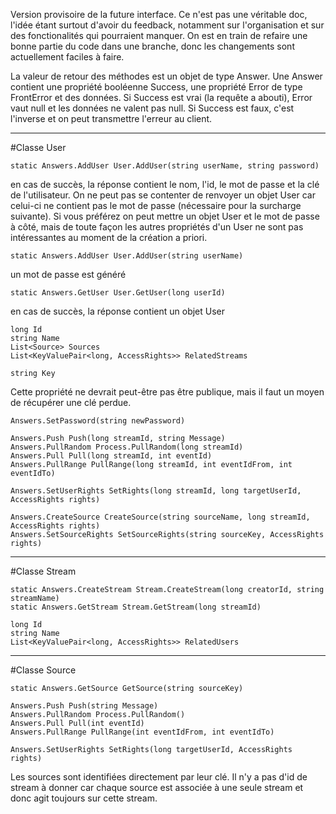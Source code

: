 Version provisoire de la future interface. Ce n'est pas une véritable doc, l'idée étant surtout d'avoir du feedback, 
notamment sur l'organisation et sur des fonctionalités qui pourraient manquer. On est en train de refaire une bonne partie du
code dans une branche, donc les changements sont actuellement faciles à faire.



La valeur de retour des méthodes est un objet de type Answer. Une Answer contient une propriété booléenne Success, une 
propriété Error de type FrontError et des données. Si Success est vrai (la requête a abouti), Error vaut null et les données
ne valent pas null. Si Success est faux, c'est l'inverse et on peut transmettre l'erreur au client.


---------------------------------------------------------------------------------------------------------------------------
#Classe User

	static Answers.AddUser User.AddUser(string userName, string password)
en cas de succès, la réponse contient le nom, l'id, le mot de passe et la clé de l'utilisateur. On ne peut pas se contenter 
de renvoyer un objet User car celui-ci ne contient pas le mot de passe (nécessaire pour la surcharge suivante). Si vous 
préférez on peut mettre un objet User et le mot de passe à côté, mais de toute façon les autres propriétés d'un User ne sont 
pas intéressantes au moment de la création a priori.

	static Answers.AddUser User.AddUser(string userName)
un mot de passe est généré

	static Answers.GetUser User.GetUser(long userId)
en cas de succès, la réponse contient un objet User


 	long Id
	string Name
	List<Source> Sources
	List<KeyValuePair<long, AccessRights>> RelatedStreams

	string Key
Cette propriété ne devrait peut-être pas être publique, mais il faut un moyen de récupérer une clé perdue.

	Answers.SetPassword(string newPassword)

	Answers.Push Push(long streamId, string Message)
	Answers.PullRandom Process.PullRandom(long streamId)
	Answers.Pull Pull(long streamId, int eventId)
	Answers.PullRange PullRange(long streamId, int eventIdFrom, int eventIdTo)

	Answers.SetUserRights SetRights(long streamId, long targetUserId, AccessRights rights)

	Answers.CreateSource CreateSource(string sourceName, long streamId, AccessRights rights)
	Answers.SetSourceRights SetSourceRights(string sourceKey, AccessRights rights)


---------------------------------------------------------------------------------------------------------------------------
#Classe Stream

	static Answers.CreateStream Stream.CreateStream(long creatorId, string streamName)
	static Answers.GetStream Stream.GetStream(long streamId)
	
	long Id
	string Name
	List<KeyValuePair<long, AccessRights>> RelatedUsers


---------------------------------------------------------------------------------------------------------------------------
#Classe Source

	static Answers.GetSource GetSource(string sourceKey)

	Answers.Push Push(string Message)
	Answers.PullRandom Process.PullRandom()
	Answers.Pull Pull(int eventId)
	Answers.PullRange PullRange(int eventIdFrom, int eventIdTo)

	Answers.SetUserRights SetRights(long targetUserId, AccessRights rights)

Les sources sont identifiées directement par leur clé. Il n'y a pas d'id de stream à donner car chaque source est associée à 
une seule stream et donc agit toujours sur cette stream.
